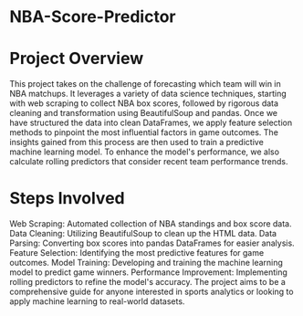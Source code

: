 # NBA-Score-Predictor
# Project Overview
This project takes on the challenge of forecasting which team will win in NBA matchups. It leverages a variety of data science techniques, starting with web scraping to collect NBA box scores, followed by rigorous data cleaning and transformation using BeautifulSoup and pandas. Once we have structured the data into clean DataFrames, we apply feature selection methods to pinpoint the most influential factors in game outcomes. The insights gained from this process are then used to train a predictive machine learning model. To enhance the model's performance, we also calculate rolling predictors that consider recent team performance trends.

# Steps Involved
Web Scraping: Automated collection of NBA standings and box score data.
Data Cleaning: Utilizing BeautifulSoup to clean up the HTML data.
Data Parsing: Converting box scores into pandas DataFrames for easier analysis.
Feature Selection: Identifying the most predictive features for game outcomes.
Model Training: Developing and training the machine learning model to predict game winners.
Performance Improvement: Implementing rolling predictors to refine the model's accuracy.
The project aims to be a comprehensive guide for anyone interested in sports analytics or looking to apply machine learning to real-world datasets.

